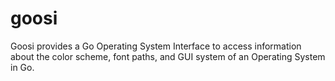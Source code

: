 # goosi
Goosi provides a Go Operating System Interface to access information about the color scheme, font paths, and GUI system of an Operating System in Go.
